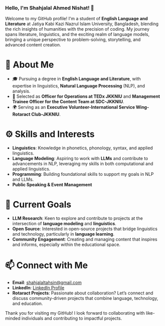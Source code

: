 ### Hello, I'm Shahjalal Ahmed Nishat! 👋

Welcome to my GitHub profile! I'm a student of **English Language and Literature** at Jatiya Kabi Kazi Nazrul Islam University, Bangladesh, blending the rich insights of humanities with the precision of coding. My journey spans literature, linguistics, and the exciting realm of language models, bringing a unique perspective to problem-solving, storytelling, and advanced content creation.

# 🌱 About Me
- 🎓 Pursuing a degree in **English Language and Literature**, with expertise in linguistics, **Natural Language Processing** (NLP), and analysis.
- 🏅 Selected as **Officer for Operations at TEDx JKKNIU** and **Management Trainee Officer for the Content Team at SDC-JKKNIU**.
- 🌍 Serving as an **Executive Volunteer-International Service Wing-Rotaract Club-JKKNIU**.

# ⚙️ Skills and Interests
- **Linguistics**: Knowledge in phonetics, phonology, syntax, and applied linguistics.
- **Language Modeling**: Aspiring to work with **LLMs** and contribute to advancements in NLP, leveraging my skills in both computational and applied linguistics.
- **Programming**: Building foundational skills to support my goals in NLP and LLMs.
- **Public Speaking & Event Management**

# 🎯 Current Goals
- **LLM Research**: Keen to explore and contribute to projects at the intersection of **language modeling** and **linguistics**.
- **Open Source**: Interested in open-source projects that bridge linguistics and technology, particularly in **language learning**.
- **Community Engagement**: Creating and managing content that inspires and informs, especially within the educational space.

# 📫 Connect with Me
- **Email**: [shahjalaltahsin@gmail.com](mailto:shahjalaltahsin@gmail.com)
- **LinkedIn**: [LinkedIn Profile](https://www.linkedin.com/in/shahjalal-ahmed-nishat/)
- **Rotaract Projects**: Passionate about collaboration? Let’s connect and discuss community-driven projects that combine language, technology, and education.

Thank you for visiting my GitHub! I look forward to collaborating with like-minded individuals and contributing to impactful projects.
